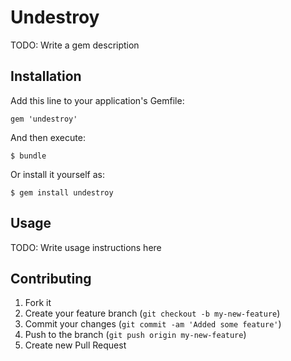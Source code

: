 # Undestroy

TODO: Write a gem description

## Installation

Add this line to your application's Gemfile:

    gem 'undestroy'

And then execute:

    $ bundle

Or install it yourself as:

    $ gem install undestroy

## Usage

TODO: Write usage instructions here

## Contributing

1. Fork it
2. Create your feature branch (`git checkout -b my-new-feature`)
3. Commit your changes (`git commit -am 'Added some feature'`)
4. Push to the branch (`git push origin my-new-feature`)
5. Create new Pull Request
